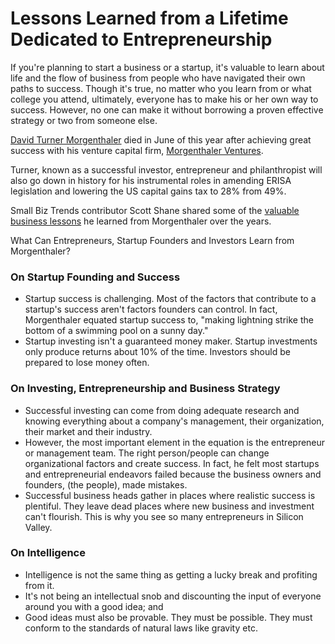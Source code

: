 # Lessons Learned from a Lifetime Dedicated to Entrepreneurship

If you're planning to start a business or a startup, it's valuable to learn about life and the flow of business from people who have navigated their own paths to success. Though it's true, no matter who you learn from or what college you attend, ultimately, everyone has to make his or her own way to success. However, no one can make it without borrowing a proven effective strategy or two from someone else.

<a href="https://en.wikipedia.org/wiki/David_Morgenthaler">David Turner Morgenthaler</a> died in June of this year after achieving great success with his venture capital firm, <a href="http://www.morgenthaler.com/">Morgenthaler Ventures</a>.

Turner, known as a successful investor, entrepreneur and philanthropist will also go down in history for his instrumental roles in amending ERISA legislation and lowering the US capital gains tax to 28% from 49%.

Small Biz Trends contributor Scott Shane shared some of the <a href="http://smallbiztrends.com/2016/07/david-morgenthaler-entrepreneur-advice.html">valuable business lessons</a> he learned from Morgenthaler over the years.

What Can Entrepreneurs, Startup Founders and Investors Learn from Morgenthaler?

### On Startup Founding and Success

- Startup success is challenging. Most of the factors that contribute to a startup's success aren't factors founders can control. In fact, Morgenthaler equated startup success to, "making lightning strike the bottom of a swimming pool on a sunny day."
- Startup investing isn't a guaranteed money maker. Startup investments only produce returns about 10% of the time. Investors should be prepared to lose money often.

### On Investing, Entrepreneurship and Business Strategy

- Successful investing can come from doing adequate research and knowing everything about a company's management, their organization, their market and their industry.
- However, the most important element in the equation is the entrepreneur or management team. The right person/people can change organizational factors and create success. In fact, he felt most startups and entrepreneurial endeavors failed because the business owners and founders, (the people), made mistakes.
- Successful business heads gather in places where realistic success is plentiful. They leave dead places where new business and investment can't flourish. This is why you see so many entrepreneurs in Silicon Valley.

### On Intelligence

- Intelligence is not the same thing as getting a lucky break and profiting from it.
- It's not being an intellectual snob and discounting the input of everyone around you with a good idea; and
- Good ideas must also be provable. They must be possible. They must conform to the standards of natural laws like gravity etc.
